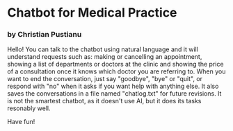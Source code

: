 # Chatbot for Medical Practice
### by Christian Pustianu

Hello!
You can talk to the chatbot using natural language and it will understand 
requests such as: making or cancelling an appointment, showing a list of 
departments or doctors at the clinic and showing the price of a consultation 
once it knows which doctor you are referring to. When you want to end the 
conversation, just say "goodbye", "bye" or "quit", or respond with "no" 
when it asks if you want help with anything else. It also saves the 
conversations in a file named "chatlog.txt" for future revisions. It is 
not the smartest chatbot, as it doesn't use AI, but it does its tasks 
resonably well.

Have fun!
